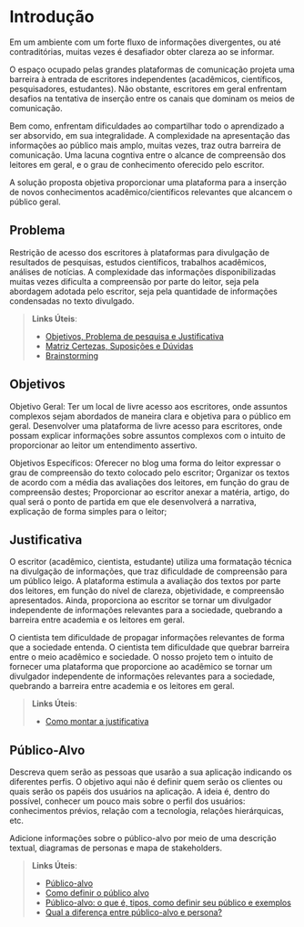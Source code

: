 # Introdução

Em um ambiente com um forte fluxo de informações divergentes, ou até contraditórias, muitas vezes é desafiador obter clareza ao se informar. 

O espaço ocupado pelas grandes plataformas de comunicação projeta uma barreira à entrada de escritores independentes (acadêmicos, científicos, pesquisadores, estudantes). Não obstante, escritores em geral enfrentam desafios na tentativa de inserção entre os canais que dominam os meios de comunicação.

Bem como, enfrentam dificuldades ao compartilhar todo o aprendizado a ser absorvido, em sua integralidade. A complexidade na apresentação das informações ao público mais amplo, muitas vezes, traz outra barreira de comunicação. Uma lacuna cogntiva entre o alcance de compreensão dos leitores em geral, e o grau de conhecimento oferecido pelo escritor.

A solução proposta objetiva proporcionar uma plataforma para a inserção de novos conhecimentos acadêmico/científicos relevantes que alcancem o público geral.


## Problema
Restrição de acesso dos escritores à plataformas para divulgação de resultados de pesquisas, estudos científicos, trabalhos acadêmicos, análises de notícias.
A complexidade das informações disponibilizadas muitas vezes dificulta a compreensão por parte do leitor, seja pela abordagem adotada pelo escritor, seja pela quantidade de informações condensadas no texto divulgado.


> **Links Úteis**:
> - [Objetivos, Problema de pesquisa e Justificativa](https://medium.com/@versioparole/objetivos-problema-de-pesquisa-e-justificativa-c98c8233b9c3)
> - [Matriz Certezas, Suposições e Dúvidas](https://medium.com/educa%C3%A7%C3%A3o-fora-da-caixa/matriz-certezas-suposi%C3%A7%C3%B5es-e-d%C3%BAvidas-fa2263633655)
> - [Brainstorming](https://www.euax.com.br/2018/09/brainstorming/)

## Objetivos
Objetivo Geral:
Ter um local de livre acesso aos escritores, onde assuntos complexos sejam abordados de maneira clara e objetiva para o público em geral.
Desenvolver uma plataforma de livre acesso para escritores, onde possam explicar informações sobre assuntos complexos com o intuito de proporcionar ao leitor um entendimento assertivo.

Objetivos Específicos:
Oferecer no blog uma forma do leitor expressar o grau de compreensão do texto colocado pelo escritor; 
Organizar os textos de acordo com a média das avaliações dos leitores, em função do grau de compreensão destes;
Proporcionar ao escritor anexar a matéria, artigo, do qual será o ponto de partida em que ele desenvolverá a narrativa, explicação de forma simples para o leitor; 


## Justificativa

O escritor (acadêmico, cientista, estudante) utiliza uma formatação técnica na divulgação de informações, que traz dificuldade de compreensão para um público leigo. A plataforma estimula a avaliação dos textos por parte dos leitores, em função do nível de clareza, objetividade, e compreensão apresentados. Ainda, proporciona ao escritor se tornar um divulgador independente de informações relevantes para a sociedade, quebrando a barreira entre academia e os leitores em geral.

O cientista tem dificuldade de propagar informações relevantes de forma que a sociedade entenda. O cientista tem dificuldade que quebrar barreira entre o meio acadêmico e sociedade. O nosso projeto tem o intuito de fornecer uma plataforma que proporcione ao acadêmico se tornar um divulgador independente de informações relevantes para a sociedade, quebrando a barreira entre academia e os leitores em geral.


> **Links Úteis**:
> - [Como montar a justificativa](https://guiadamonografia.com.br/como-montar-justificativa-do-tcc/)

## Público-Alvo

Descreva quem serão as pessoas que usarão a sua aplicação indicando os diferentes perfis. O objetivo aqui não é definir quem serão os clientes ou quais serão os papéis dos usuários na aplicação. A ideia é, dentro do possível, conhecer um pouco mais sobre o perfil dos usuários: conhecimentos prévios, relação com a tecnologia, relações
hierárquicas, etc.

Adicione informações sobre o público-alvo por meio de uma descrição textual, diagramas de personas e mapa de stakeholders.

> **Links Úteis**:
> - [Público-alvo](https://blog.hotmart.com/pt-br/publico-alvo/)
> - [Como definir o público alvo](https://exame.com/pme/5-dicas-essenciais-para-definir-o-publico-alvo-do-seu-negocio/)
> - [Público-alvo: o que é, tipos, como definir seu público e exemplos](https://klickpages.com.br/blog/publico-alvo-o-que-e/)
> - [Qual a diferença entre público-alvo e persona?](https://rockcontent.com/blog/diferenca-publico-alvo-e-persona/)
